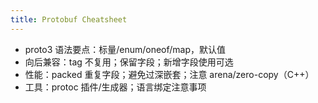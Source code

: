 ```yaml
---
title: Protobuf Cheatsheet
---
```


- proto3 语法要点：标量/enum/oneof/map，默认值
- 向后兼容：tag 不复用；保留字段；新增字段使用可选
- 性能：packed 重复字段；避免过深嵌套；注意 arena/zero-copy（C++）
- 工具：protoc 插件/生成器；语言绑定注意事项
